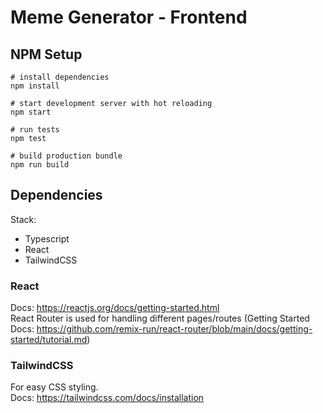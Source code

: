 # Meme Generator - Frontend

## NPM Setup
```shell
# install dependencies
npm install

# start development server with hot reloading
npm start

# run tests
npm test

# build production bundle
npm run build
```

## Dependencies
Stack:
- Typescript
- React
- TailwindCSS
### React
Docs: https://reactjs.org/docs/getting-started.html  
React Router is used for handling different pages/routes (Getting Started Docs:
https://github.com/remix-run/react-router/blob/main/docs/getting-started/tutorial.md)

### TailwindCSS
For easy CSS styling.  
Docs: https://tailwindcss.com/docs/installation
